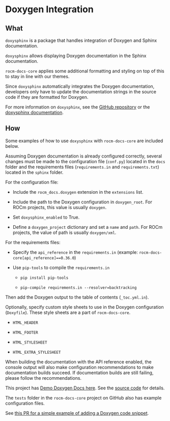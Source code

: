 # Doxygen Integration

## What

`doxysphinx` is a package that handles integration
of Doxygen and Sphinx documentation.

`doxysphinx` allows displaying Doxygen documentation in the Sphinx documentation.

`rocm-docs-core` applies some additional formatting and styling on top of this
to stay in line with our themes.

Since `doxysphinx` automatically integrates the Doxygen documentation,
developers only have to update the documentation strings in the source code
if they are formatted for Doxygen.

For more information on `doxysphinx`, see the [GitHub repository](https://github.com/boschglobal/doxysphinx)
or the [doxysphinx documentation](https://boschglobal.github.io/doxysphinx/).

## How

Some examples of how to use `doxysphinx` with `rocm-docs-core` are included below.

Assuming Doxygen documentation is already configured correctly,
several changes must be made to the configuration file (`conf.py`)
located in the `docs` folder
and the requirements files (`requirements.in` and `requirements.txt`)
located in the `sphinx` folder.

For the configuration file:

- Include the `rocm_docs.doxygen` extension in the `extensions` list.

- Include the path to the Doxygen configuration in `doxygen_root`. For ROCm projects, this value is usually `doxygen`.

- Set `doxysphinx_enabled` to True.

- Define a `doxygen_project` dictionary and set a `name` and `path`. For ROCm projects, the value of path is usually `doxygen/xml`.

For the requirements files:

- Specify the `api_reference` in the `requirements.in` (example: `rocm-docs-core[api_reference]==0.36.0`)

- Use `pip-tools` to compile the `requirements.in`

  - `pip install pip-tools`

  - `pip-compile requirements.in --resolver=backtracking`

Then add the Doxygen output to the table of contents (`_toc.yml.in`).

Optionally, specify custom style sheets to use in the Doxygen configuration (`Doxyfile`).
These style sheets are a part of `rocm-docs-core`.

- `HTML_HEADER`

- `HTML_FOOTER`

- `HTML_STYLESHEET`

- `HTML_EXTRA_STYLESHEET`

When building the documentation with the API reference enabled,
the console output will also make configuration recommendations to make
documentation builds succeed.
If documentation builds are still failing, please follow the recommendations.

This project has [Demo Doxygen Docs here](../demo/doxygen/html/index).
See the [source code](https://github.com/ROCm/rocm-docs-core) for details.

The `tests` folder in the `rocm-docs-core` project on GitHub
also has example configuration files.

See [this PR for a simple example of adding a Doxygen code snippet](https://github.com/RadeonOpenCompute/rocm-docs-core/pull/222).
